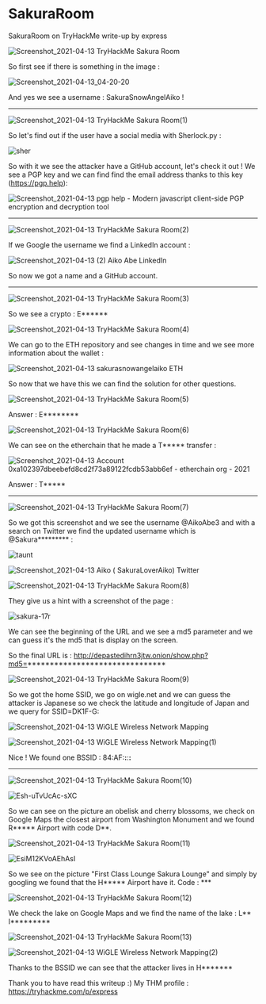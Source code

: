 # SakuraRoom
SakuraRoom on TryHackMe write-up by express

![Screenshot_2021-04-13 TryHackMe Sakura Room](https://user-images.githubusercontent.com/64150407/114520410-b2b5d380-9c41-11eb-883f-f8a701bb9d3c.png)

So first see if there is something in the image :

![Screenshot_2021-04-13_04-20-20](https://user-images.githubusercontent.com/64150407/114530214-05e05400-9c4b-11eb-86ab-92fef803ab2f.png)

And yes we see a username : SakuraSnowAngelAiko !
__________________________________________________________

![Screenshot_2021-04-13 TryHackMe Sakura Room(1)](https://user-images.githubusercontent.com/64150407/114521006-4c7d8080-9c42-11eb-9102-e81fe5570219.png)

So let's find out if the user have a social media with Sherlock.py :

![sher](https://user-images.githubusercontent.com/64150407/114530425-33c59880-9c4b-11eb-8015-b7171c7ff4b8.png)

So with it we see the attacker have a GitHub account, let's check it out !
We see a PGP key and we can find find the email address thanks to this key (https://pgp.help):

![Screenshot_2021-04-13 pgp help - Modern javascript client-side PGP encryption and decryption tool](https://user-images.githubusercontent.com/64150407/114528091-f6600b80-9c48-11eb-94be-ed259ee54867.png)

__________________________________________________________
![Screenshot_2021-04-13 TryHackMe Sakura Room(2)](https://user-images.githubusercontent.com/64150407/114522878-0de8c580-9c44-11eb-8582-0d7a47475a58.png)

If we Google the username we find a LinkedIn account :

![Screenshot_2021-04-13 (2) Aiko Abe LinkedIn](https://user-images.githubusercontent.com/64150407/114528321-31623f00-9c49-11eb-944d-42168189fe0a.png)

So now we got a name and a GitHub account.

__________________________________________________________
![Screenshot_2021-04-13 TryHackMe Sakura Room(3)](https://user-images.githubusercontent.com/64150407/114523335-7e8fe200-9c44-11eb-954a-a748d3f92715.png)

So we see a crypto : E******

![Screenshot_2021-04-13 TryHackMe Sakura Room(4)](https://user-images.githubusercontent.com/64150407/114523472-99625680-9c44-11eb-9661-e068f3c6a5cd.png)

We can go to the ETH repository and see changes in time and we see more information about the wallet :

![Screenshot_2021-04-13 sakurasnowangelaiko ETH](https://user-images.githubusercontent.com/64150407/114528528-653d6480-9c49-11eb-8eed-eee92169f323.png)

So now that we have this we can find the solution for other questions.

![Screenshot_2021-04-13 TryHackMe Sakura Room(5)](https://user-images.githubusercontent.com/64150407/114523737-daf30180-9c44-11eb-83ba-7b5151412315.png)

Answer : E********

![Screenshot_2021-04-13 TryHackMe Sakura Room(6)](https://user-images.githubusercontent.com/64150407/114523778-e6462d00-9c44-11eb-8daa-a4d0211ae9eb.png)

We can see on the etherchain that he made a T***** transfer :

![Screenshot_2021-04-13 Account 0xa102397dbeebefd8cd2f73a89122fcdb53abb6ef - etherchain org - 2021](https://user-images.githubusercontent.com/64150407/114528881-b3eafe80-9c49-11eb-9ee0-230c34eb6eb1.png)

 Answer : T*****
 ____________________________________________________________
 
 ![Screenshot_2021-04-13 TryHackMe Sakura Room(7)](https://user-images.githubusercontent.com/64150407/114524135-3de49880-9c45-11eb-9481-20a09775e83e.png)
 
 So we got this screenshot and we see the username @AikoAbe3 and with a search on Twitter we find the updated username which is @Sakura********* :
 
 ![taunt](https://user-images.githubusercontent.com/64150407/114524249-58b70d00-9c45-11eb-9c5f-4216ab505485.png)
 
 ![Screenshot_2021-04-13 Aiko ( SakuraLoverAiko) Twitter](https://user-images.githubusercontent.com/64150407/114529090-e5fc6080-9c49-11eb-97c8-acc9911e2ade.png)

 ![Screenshot_2021-04-13 TryHackMe Sakura Room(8)](https://user-images.githubusercontent.com/64150407/114524562-9d42a880-9c45-11eb-9fcf-ece742b3a028.png)

They give us a hint with a screenshot of the page :

![sakura-17r](https://user-images.githubusercontent.com/64150407/114524735-c105ee80-9c45-11eb-93ff-95b64e9246ec.png)

We can see the beginning of the URL and we see a md5 parameter and we can guess it's the md5 that is display on the screen.

So the final URL is : http://depastedihrn3jtw.onion/show.php?md5=*******************************

![Screenshot_2021-04-13 TryHackMe Sakura Room(9)](https://user-images.githubusercontent.com/64150407/114524996-01656c80-9c46-11eb-80fb-340e11f5240c.png)

So we got the home SSID, we go on wigle.net and we can guess the attacker is Japanese so we check the latitude and longitude of Japan and we query for SSID=DK1F-G:

![Screenshot_2021-04-13 WiGLE Wireless Network Mapping](https://user-images.githubusercontent.com/64150407/114525562-7df84b00-9c46-11eb-8aaa-dcae60b49a47.png)

![Screenshot_2021-04-13 WiGLE Wireless Network Mapping(1)](https://user-images.githubusercontent.com/64150407/114529416-35db2780-9c4a-11eb-8b2f-8bf5e6e8468b.png)

Nice ! We found one BSSID : 84:AF:**:**:**:**

_____________________________________________________________

![Screenshot_2021-04-13 TryHackMe Sakura Room(10)](https://user-images.githubusercontent.com/64150407/114525743-a54f1800-9c46-11eb-9172-8ac9b2b9057c.png)

![Esh-uTvUcAc-sXC](https://user-images.githubusercontent.com/64150407/114526046-ec3d0d80-9c46-11eb-8794-4576f25757c5.jpg)

So we can see on the picture an obelisk and cherry blossoms, we check on Google Maps the closest airport from Washington Monument and we found R***** Airport with code D**.

![Screenshot_2021-04-13 TryHackMe Sakura Room(11)](https://user-images.githubusercontent.com/64150407/114526139-fced8380-9c46-11eb-873f-54c5d5aab0ec.png)

![EsiM12KVoAEhAsI](https://user-images.githubusercontent.com/64150407/114526155-0119a100-9c47-11eb-8c1e-61d3c820fc17.png)

So we see on the picture "First Class Lounge Sakura Lounge" and simply by googling we found that the H***** Airport have it. Code : ***

![Screenshot_2021-04-13 TryHackMe Sakura Room(12)](https://user-images.githubusercontent.com/64150407/114526447-48079680-9c47-11eb-8ecf-35b30f70c57d.png)

We check the lake on Google Maps and we find the name of the lake : L** I*********

![Screenshot_2021-04-13 TryHackMe Sakura Room(13)](https://user-images.githubusercontent.com/64150407/114526675-7f764300-9c47-11eb-8e66-2943059893f4.png)

![Screenshot_2021-04-13 WiGLE Wireless Network Mapping(2)](https://user-images.githubusercontent.com/64150407/114526805-99b02100-9c47-11eb-9296-8b264fdd3174.png)

Thanks to the BSSID we can see that the attacker lives in H*******

Thank you to have read this writeup :) My THM profile : https://tryhackme.com/p/express
